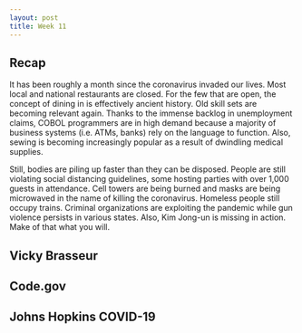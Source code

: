 ```yaml
---
layout: post
title: Week 11
---
```

## Recap

It has been roughly a month since the coronavirus invaded our lives. Most local and national restaurants are closed. For the few that are open, 
the concept of dining in is effectively ancient history. Old skill sets are becoming relevant again. Thanks to the immense backlog in unemployment claims, 
COBOL programmers are in high demand because a majority of business systems (i.e. ATMs, banks) rely on the language 
to function. Also, sewing is becoming increasingly popular as a result of dwindling medical supplies. 

Still, bodies are piling up faster than they can be disposed. People are still violating social distancing guidelines, 
some hosting parties with over 1,000 guests in attendance. Cell towers are being burned and masks are being microwaved in the name 
of killing the coronavirus. Homeless people still occupy trains. Criminal organizations are exploiting the pandemic while gun violence 
persists in various states. Also, Kim Jong-un is missing in action. Make of that what you will. 
## Vicky Brasseur
## Code.gov
## Johns Hopkins COVID-19
